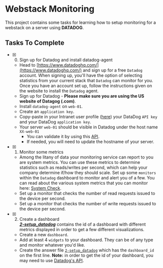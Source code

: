 # Webstack Monitoring

This project contains some tasks for learning how to setup monitoring for a webstack on a server using **DATADOG**.

## Tasks To Complete

+ [x] 0. Sign up for Datadog and install datadog-agent
  + Head to [https://www.datadoghq.com/](https://www.datadoghq.com/) and sign up for a free `Datadog` account. When signing up, you'll have the option of selecting statistics from your current stack that `Datadog` can monitor for you. Once you have an account set up, follow the instructions given on the website to install the `Datadog` agent.
  + Sign up for Datadog - **Please make sure you are using the US website of Datagog (.com)**.
  + Install `datadog-agent` on `web-01`.
  + Create an `application key`.
  + Copy-paste in your Intranet user profile ([here](https://alx-intranet.hbtn.io/users/my_profile)) your DataDog `API key` and your DataDog `application key`.
  + Your server `web-01` should be visible in Datadog under the host name `XX-web-01`
    + You can validate it by using this [API](https://docs.datadoghq.com/api/latest/hosts/).
    + If needed, you will need to update the hostname of your server.

+ [x] 1. Monitor some metrics
  + Among the litany of data your monitoring service can report to you are system metrics. You can use these metrics to determine statistics such as reads/writes per second, which can help your company determine if/how they should scale. Set up some `monitors` within the `Datadog` dashboard to monitor and alert you of a few. You can read about the various system metrics that you can monitor here: [System Check](https://docs.datadoghq.com/integrations/system/).
  + Set up a monitor that checks the number of read requests issued to the device per second.
  + Set up a monitor that checks the number of write requests issued to the device per second.

+ [x] 2. Create a dashboard<br/>_**[2-setup_datadog](2-setup_datadog)**_ contains the id of a dashboard with different metrics displayed in order to get a few different visualizations.
  + Create a new `dashboard`.
  + Add at least 4 `widgets` to your dashboard. They can be of any type and monitor whatever you'd like.
  + Create the answer file [`2-setup_datadog`](2-setup_datadog) which has the `dashboard_id` on the first line. **Note:** in order to get the id of your dashboard, you may need to use [Datadog's API](https://docs.datadoghq.com/api/latest/dashboards/#get-all-dashboards).

